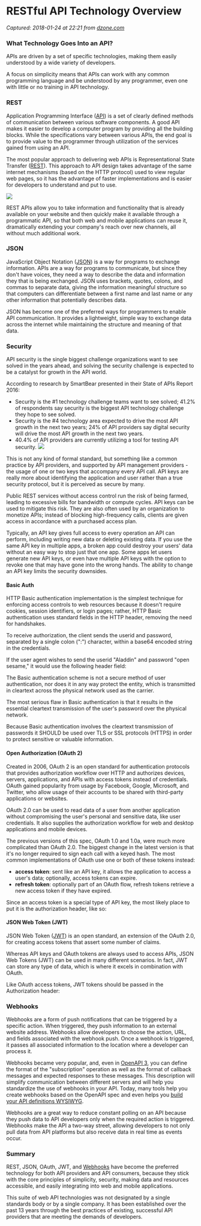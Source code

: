 # RESTful API Technology Overview

_Captured: 2018-01-24 at 22:21 from [dzone.com](https://dzone.com/articles/restful-api-technology-overview?edition=357095&utm_source=Weekly%20Digest&utm_medium=email&utm_campaign=Weekly%20Digest%202018-01-24)_

### What Technology Goes Into an API?

APIs are driven by a set of specific technologies, making them easily understood by a wide variety of developers.

A focus on simplicity means that APIs can work with any common programming language and be understood by any programmer, even one with little or no training in API technology.

### REST

Application Programming Interface ([API](https://en.wikipedia.org/wiki/Application_programming_interface)) is a set of clearly defined methods of communication between various software components. A good API makes it easier to develop a computer program by providing all the building blocks. While the specifications vary between various APIs, the end goal is to provide value to the programmer through utilization of the services gained from using an API.

The most popular approach to delivering web APIs is Representational State Transfer ([REST](https://en.wikipedia.org/wiki/Representational_state_transfer)). This approach to API design takes advantage of the same internet mechanisms (based on the HTTP protocol) used to view regular web pages, so it has the advantage of faster implementations and is easier for developers to understand and put to use.

![](http://blog.restcase.com/content/images/2017/11/RiseOfApis.png)

REST APIs allow you to take information and functionality that is already available on your website and then quickly make it available through a programmatic API, so that both web and mobile applications can reuse it, dramatically extending your company's reach over new channels, all without much additional work.

### JSON

JavaScript Object Notation ([JSON](https://en.wikipedia.org/wiki/JSON)) is a way for programs to exchange information. APIs are a way for programs to communicate, but since they don't have voices, they need a way to describe the data and information they that is being exchanged. JSON uses brackets, quotes, colons, and commas to separate data, giving the information meaningful structure so that computers can differentiate between a first name and last name or any other information that potentially describes data.

JSON has become one of the preferred ways for programmers to enable API communication. It provides a lightweight, simple way to exchange data across the internet while maintaining the structure and meaning of that data.

### Security

API security is the single biggest challenge organizations want to see solved in the years ahead, and solving the security challenge is expected to be a catalyst for growth in the API world.

According to research by SmartBear presented in their State of APIs Report 2016:

  * Security is the #1 technology challenge teams want to see solved; 41.2% of respondents say security is the biggest API technology challenge they hope to see solved.
  * Security is the #4 technology area expected to drive the most API growth in the next two years; 24% of API providers say digital security will drive the most API growth in the next two years.
  * 40.4% of API providers are currently utilizing a tool for testing API security.
![](http://blog.restcase.com/content/images/2017/11/securityState.JPG)

This is not any kind of formal standard, but something like a common practice by API providers, and supported by API management providers - the usage of one or two keys that accompany every API call. API keys are really more about identifying the application and user rather than a true security protocol, but it is perceived as secure by many.

Public REST services without access control run the risk of being farmed, leading to excessive bills for bandwidth or compute cycles. API keys can be used to mitigate this risk. They are also often used by an organization to monetize APIs; instead of blocking high-frequency calls, clients are given access in accordance with a purchased access plan.

Typically, an API key gives full access to every operation an API can perform, including writing new data or deleting existing data. If you use the same API key in multiple apps, a broken app could destroy your users' data without an easy way to stop just that one app. Some apps let users generate new API keys, or even have multiple API keys with the option to revoke one that may have gone into the wrong hands. The ability to change an API key limits the security downsides.

#### Basic Auth

HTTP Basic authentication implementation is the simplest technique for enforcing access controls to web resources because it doesn't require cookies, session identifiers, or login pages; rather, HTTP Basic authentication uses standard fields in the HTTP header, removing the need for handshakes.

To receive authorization, the client sends the userid and password, separated by a single colon (":") character, within a base64 encoded string in the credentials.

If the user agent wishes to send the userid "Aladdin" and password "open sesame," it would use the following header field:

The Basic authentication scheme is not a secure method of user authentication, nor does it in any way protect the entity, which is transmitted in cleartext across the physical network used as the carrier.

The most serious flaw in Basic authentication is that it results in the essential cleartext transmission of the user's password over the physical network.

Because Basic authentication involves the cleartext transmission of passwords it SHOULD be used over TLS or SSL protocols (HTTPS) in order to protect sensitive or valuable information.

#### Open Authorization (OAuth 2)

Created in 2006, OAuth 2 is an open standard for authentication protocols that provides authorization workflow over HTTP and authorizes devices, servers, applications, and APIs with access tokens instead of credentials. OAuth gained popularity from usage by Facebook, Google, Microsoft, and Twitter, who allow usage of their accounts to be shared with third-party applications or websites.

OAuth 2.0 can be used to read data of a user from another application without compromising the user's personal and sensitive data, like user credentials. It also supplies the authorization workflow for web and desktop applications and mobile devices.

The previous versions of this spec, OAuth 1.0 and 1.0a, were much more complicated than OAuth 2.0. The biggest change in the latest version is that it's no longer required to sign each call with a keyed hash. The most common implementations of OAuth use one or both of these tokens instead:

  * **access token**: sent like an API key, it allows the application to access a user's data; optionally, access tokens can expire.
  * **refresh token**: optionally part of an OAuth flow, refresh tokens retrieve a new access token if they have expired.

Since an access token is a special type of API key, the most likely place to put it is the authorization header, like so:

#### JSON Web Token (JWT)

JSON Web Token ([JWT](https://jwt.io/)) is an open standard, an extension of the OAuth 2.0, for creating access tokens that assert some number of claims.

Whereas API keys and OAuth tokens are always used to access APIs, JSON Web Tokens (JWT) can be used in many different scenarios. In fact, JWT can store any type of data, which is where it excels in combination with OAuth.

Like OAuth access tokens, JWT tokens should be passed in the Authorization header:

### Webhooks

Webhooks are a form of push notifications that can be triggered by a specific action. When triggered, they push information to an external website address. Webhooks allow developers to choose the action, URL, and fields associated with the webhook push. Once a webhook is triggered, it passes all associated information to the location where a developer can process it.

Webhooks became very popular, and, even in [OpenAPI 3](https://github.com/OAI/OpenAPI-Specification/blob/master/versions/3.0.0.md), you can define the format of the "subscription" operation as well as the format of callback messages and expected responses to these messages. This description will simplify communication between different servers and will help you standardize the use of webhooks in your API. Today, many tools help you create webhooks based on the OpenAPI spec and even helps you [build your API definitions WYSIWYG](https://apibldr.com).

Webhooks are a great way to reduce constant polling on an API because they push data to API developers only when the required action is triggered. Webhooks make the API a two-way street, allowing developers to not only pull data from API platforms but also receive data in real time as events occur.

### Summary

REST, JSON, OAuth, JWT, and [Webhooks](http://www.restcase.com) have become the preferred technology for both API providers and API consumers, because they stick with the core principles of simplicity, security, making data and resources accessible, and easily integrating into web and mobile applications.

This suite of web API technologies was not designated by a single standards body or by a single company. It has been established over the past 13 years through the best practices of existing, successful API providers that are meeting the demands of developers.
